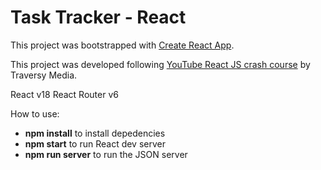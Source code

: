 # Task Tracker - React

This project was bootstrapped with [Create React App](https://github.com/facebook/create-react-app).

This project was developed following [YouTube React JS crash course](https://www.youtube.com/watch?v=w7ejDZ8SWv8) by Traversy Media.

React v18
React Router v6

How to use:

* __npm install__ to install depedencies
* __npm start__ to run React dev server
* __npm run server__ to run the JSON server


